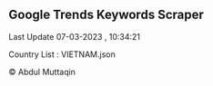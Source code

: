 

## Google Trends Keywords Scraper 
 
Last Update 07-03-2023 , 10:34:21

Country List :
VIETNAM.json



© Abdul Muttaqin 

